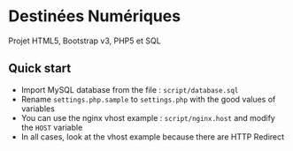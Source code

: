 Destinées Numériques
==

Projet HTML5, Bootstrap v3, PHP5 et SQL

## Quick start
* Import MySQL database from the file : `script/database.sql`
* Rename `settings.php.sample` to `settings.php` with the good values of variables
* You can use the nginx vhost example : `script/nginx.host` and modify the `HOST` variable
* In all cases, look at the vhost example because there are HTTP Redirect